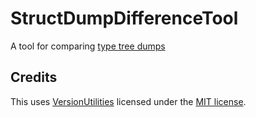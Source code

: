 # StructDumpDifferenceTool

A tool for comparing [type tree dumps](https://github.com/AssetRipper/TypeTreeDumps)

## Credits

This uses [VersionUtilities](https://github.com/AssetRipper/VersionUtilities) licensed under the [MIT license](Licenses/VersionUtilities.md).